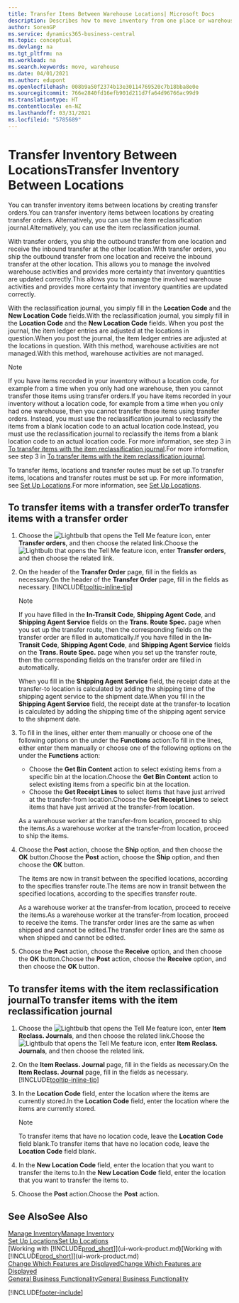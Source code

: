 ```yaml
---
title: Transfer Items Between Warehouse Locations| Microsoft Docs
description: Describes how to move inventory from one place or warehouse to another, either with the reclassification journal or with transfer orders.
author: SorenGP
ms.service: dynamics365-business-central
ms.topic: conceptual
ms.devlang: na
ms.tgt_pltfrm: na
ms.workload: na
ms.search.keywords: move, warehouse
ms.date: 04/01/2021
ms.author: edupont
ms.openlocfilehash: 008b9a50f2374b13e30114769520c7b18bba8e0e
ms.sourcegitcommit: 766e2840fd16efb901d211d7fa64d96766ac99d9
ms.translationtype: HT
ms.contentlocale: en-NZ
ms.lasthandoff: 03/31/2021
ms.locfileid: "5785689"
---
```

# <a name="transfer-inventory-between-locations"></a><span data-ttu-id="d58aa-103">Transfer Inventory Between Locations</span><span class="sxs-lookup"><span data-stu-id="d58aa-103">Transfer Inventory Between Locations</span></span>
<span data-ttu-id="d58aa-104">You can transfer inventory items between locations by creating transfer orders.</span><span class="sxs-lookup"><span data-stu-id="d58aa-104">You can transfer inventory items between locations by creating transfer orders.</span></span> <span data-ttu-id="d58aa-105">Alternatively, you can use the item reclassification journal.</span><span class="sxs-lookup"><span data-stu-id="d58aa-105">Alternatively, you can use the item reclassification journal.</span></span>

<span data-ttu-id="d58aa-106">With transfer orders, you ship the outbound transfer from one location and receive the inbound transfer at the other location.</span><span class="sxs-lookup"><span data-stu-id="d58aa-106">With transfer orders, you ship the outbound transfer from one location and receive the inbound transfer at the other location.</span></span> <span data-ttu-id="d58aa-107">This allows you to manage the involved warehouse activities and provides more certainty that inventory quantities are updated correctly.</span><span class="sxs-lookup"><span data-stu-id="d58aa-107">This allows you to manage the involved warehouse activities and provides more certainty that inventory quantities are updated correctly.</span></span>

<span data-ttu-id="d58aa-108">With the reclassification journal, you simply fill in the **Location Code** and the **New Location Code** fields.</span><span class="sxs-lookup"><span data-stu-id="d58aa-108">With the reclassification journal, you simply fill in the **Location Code** and the **New Location Code** fields.</span></span> <span data-ttu-id="d58aa-109">When you post the journal, the item ledger entries are adjusted at the locations in question.</span><span class="sxs-lookup"><span data-stu-id="d58aa-109">When you post the journal, the item ledger entries are adjusted at the locations in question.</span></span> <span data-ttu-id="d58aa-110">With this method, warehouse activities are not managed.</span><span class="sxs-lookup"><span data-stu-id="d58aa-110">With this method, warehouse activities are not managed.</span></span>

> [!NOTE]  
>   <span data-ttu-id="d58aa-111">If you have items recorded in your inventory without a location code, for example from a time when you only had one warehouse, then you cannot transfer those items using transfer orders.</span><span class="sxs-lookup"><span data-stu-id="d58aa-111">If you have items recorded in your inventory without a location code, for example from a time when you only had one warehouse, then you cannot transfer those items using transfer orders.</span></span> <span data-ttu-id="d58aa-112">Instead, you must use the reclassification journal to reclassify the items from a blank location code to an actual location code.</span><span class="sxs-lookup"><span data-stu-id="d58aa-112">Instead, you must use the reclassification journal to reclassify the items from a blank location code to an actual location code.</span></span>  <span data-ttu-id="d58aa-113">For more information, see step 3 in [To transfer items with the item reclassification journal](inventory-how-transfer-between-locations.md#to-transfer-items-with-the-item-reclassification-journal).</span><span class="sxs-lookup"><span data-stu-id="d58aa-113">For more information, see step 3 in [To transfer items with the item reclassification journal](inventory-how-transfer-between-locations.md#to-transfer-items-with-the-item-reclassification-journal).</span></span>

<span data-ttu-id="d58aa-114">To transfer items, locations and transfer routes must be set up.</span><span class="sxs-lookup"><span data-stu-id="d58aa-114">To transfer items, locations and transfer routes must be set up.</span></span> <span data-ttu-id="d58aa-115">For more information, see [Set Up Locations](inventory-how-setup-locations.md).</span><span class="sxs-lookup"><span data-stu-id="d58aa-115">For more information, see [Set Up Locations](inventory-how-setup-locations.md).</span></span>

## <a name="to-transfer-items-with-a-transfer-order"></a><span data-ttu-id="d58aa-116">To transfer items with a transfer order</span><span class="sxs-lookup"><span data-stu-id="d58aa-116">To transfer items with a transfer order</span></span>
1. <span data-ttu-id="d58aa-117">Choose the ![Lightbulb that opens the Tell Me feature](media/ui-search/search_small.png "Tell me what you want to do") icon, enter **Transfer orders**, and then choose the related link.</span><span class="sxs-lookup"><span data-stu-id="d58aa-117">Choose the ![Lightbulb that opens the Tell Me feature](media/ui-search/search_small.png "Tell me what you want to do") icon, enter **Transfer orders**, and then choose the related link.</span></span>
2. <span data-ttu-id="d58aa-118">On the header of the **Transfer Order** page, fill in the fields as necessary.</span><span class="sxs-lookup"><span data-stu-id="d58aa-118">On the header of the **Transfer Order** page, fill in the fields as necessary.</span></span> [!INCLUDE[tooltip-inline-tip](includes/tooltip-inline-tip_md.md)]

    > [!NOTE]  
    >   <span data-ttu-id="d58aa-119">If you have filled in the **In-Transit Code**, **Shipping Agent Code**, and **Shipping Agent Service** fields on the **Trans. Route Spec.** page when you set up the transfer route, then the corresponding fields on the transfer order are filled in automatically.</span><span class="sxs-lookup"><span data-stu-id="d58aa-119">If you have filled in the **In-Transit Code**, **Shipping Agent Code**, and **Shipping Agent Service** fields on the **Trans. Route Spec.** page when you set up the transfer route, then the corresponding fields on the transfer order are filled in automatically.</span></span>

    <span data-ttu-id="d58aa-120">When you fill in the **Shipping Agent Service** field, the receipt date at the transfer-to location is calculated by adding the shipping time of the shipping agent service to the shipment date.</span><span class="sxs-lookup"><span data-stu-id="d58aa-120">When you fill in the **Shipping Agent Service** field, the receipt date at the transfer-to location is calculated by adding the shipping time of the shipping agent service to the shipment date.</span></span>

3. <span data-ttu-id="d58aa-121">To fill in the lines, either enter them manually or choose one of the following options on the under the **Functions** action:</span><span class="sxs-lookup"><span data-stu-id="d58aa-121">To fill in the lines, either enter them manually or choose one of the following options on the under the **Functions** action:</span></span>
    - <span data-ttu-id="d58aa-122">Choose the **Get Bin Content** action to select existing items from a specific bin at the location.</span><span class="sxs-lookup"><span data-stu-id="d58aa-122">Choose the **Get Bin Content** action to select existing items from a specific bin at the location.</span></span>
    - <span data-ttu-id="d58aa-123">Choose the **Get Receipt Lines** to select items that have just arrived at the transfer-from location.</span><span class="sxs-lookup"><span data-stu-id="d58aa-123">Choose the **Get Receipt Lines** to select items that have just arrived at the transfer-from location.</span></span>   

    <span data-ttu-id="d58aa-124">As a warehouse worker at the transfer-from location, proceed to ship the items.</span><span class="sxs-lookup"><span data-stu-id="d58aa-124">As a warehouse worker at the transfer-from location, proceed to ship the items.</span></span>
4. <span data-ttu-id="d58aa-125">Choose the **Post** action, choose the **Ship** option, and then choose the **OK** button.</span><span class="sxs-lookup"><span data-stu-id="d58aa-125">Choose the **Post** action, choose the **Ship** option, and then choose the **OK** button.</span></span>

    <span data-ttu-id="d58aa-126">The items are now in transit between the specified locations, according to the specifies transfer route.</span><span class="sxs-lookup"><span data-stu-id="d58aa-126">The items are now in transit between the specified locations, according to the specifies transfer route.</span></span>

    <span data-ttu-id="d58aa-127">As a warehouse worker at the transfer-from location, proceed to receive the items.</span><span class="sxs-lookup"><span data-stu-id="d58aa-127">As a warehouse worker at the transfer-from location, proceed to receive the items.</span></span> <span data-ttu-id="d58aa-128">The transfer order lines are the same as when shipped and cannot be edited.</span><span class="sxs-lookup"><span data-stu-id="d58aa-128">The transfer order lines are the same as when shipped and cannot be edited.</span></span>
5. <span data-ttu-id="d58aa-129">Choose the **Post** action, choose the **Receive** option, and then choose the **OK** button.</span><span class="sxs-lookup"><span data-stu-id="d58aa-129">Choose the **Post** action, choose the **Receive** option, and then choose the **OK** button.</span></span>

## <a name="to-transfer-items-with-the-item-reclassification-journal"></a><span data-ttu-id="d58aa-130">To transfer items with the item reclassification journal</span><span class="sxs-lookup"><span data-stu-id="d58aa-130">To transfer items with the item reclassification journal</span></span>
1. <span data-ttu-id="d58aa-131">Choose the ![Lightbulb that opens the Tell Me feature](media/ui-search/search_small.png "Tell me what you want to do") icon, enter **Item Reclass. Journals**, and then choose the related link.</span><span class="sxs-lookup"><span data-stu-id="d58aa-131">Choose the ![Lightbulb that opens the Tell Me feature](media/ui-search/search_small.png "Tell me what you want to do") icon, enter **Item Reclass. Journals**, and then choose the related link.</span></span>
2. <span data-ttu-id="d58aa-132">On the **Item Reclass. Journal** page, fill in the fields as necessary.</span><span class="sxs-lookup"><span data-stu-id="d58aa-132">On the **Item Reclass. Journal** page, fill in the fields as necessary.</span></span> [!INCLUDE[tooltip-inline-tip](includes/tooltip-inline-tip_md.md)]
3. <span data-ttu-id="d58aa-133">In the **Location Code** field, enter the location where the items are currently stored.</span><span class="sxs-lookup"><span data-stu-id="d58aa-133">In the **Location Code** field, enter the location where the items are currently stored.</span></span>

    > [!NOTE]  
    >   <span data-ttu-id="d58aa-134">To transfer items that have no location code, leave the **Location Code** field blank.</span><span class="sxs-lookup"><span data-stu-id="d58aa-134">To transfer items that have no location code, leave the **Location Code** field blank.</span></span>
4. <span data-ttu-id="d58aa-135">In the **New Location Code** field, enter the location that you want to transfer the items to.</span><span class="sxs-lookup"><span data-stu-id="d58aa-135">In the **New Location Code** field, enter the location that you want to transfer the items to.</span></span>
5. <span data-ttu-id="d58aa-136">Choose the **Post** action.</span><span class="sxs-lookup"><span data-stu-id="d58aa-136">Choose the **Post** action.</span></span>

## <a name="see-also"></a><span data-ttu-id="d58aa-137">See Also</span><span class="sxs-lookup"><span data-stu-id="d58aa-137">See Also</span></span>
[<span data-ttu-id="d58aa-138">Manage Inventory</span><span class="sxs-lookup"><span data-stu-id="d58aa-138">Manage Inventory</span></span>](inventory-manage-inventory.md)  
[<span data-ttu-id="d58aa-139">Set Up Locations</span><span class="sxs-lookup"><span data-stu-id="d58aa-139">Set Up Locations</span></span>](inventory-how-setup-locations.md)  
<span data-ttu-id="d58aa-140">[Working with [!INCLUDE[prod_short](includes/prod_short.md)]](ui-work-product.md)</span><span class="sxs-lookup"><span data-stu-id="d58aa-140">[Working with [!INCLUDE[prod_short](includes/prod_short.md)]](ui-work-product.md)</span></span>  
[<span data-ttu-id="d58aa-141">Change Which Features are Displayed</span><span class="sxs-lookup"><span data-stu-id="d58aa-141">Change Which Features are Displayed</span></span>](ui-experiences.md)  
[<span data-ttu-id="d58aa-142">General Business Functionality</span><span class="sxs-lookup"><span data-stu-id="d58aa-142">General Business Functionality</span></span>](ui-across-business-areas.md)


[!INCLUDE[footer-include](includes/footer-banner.md)]